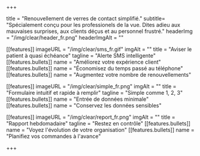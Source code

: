 +++

title = "Renouvellement de verres de contact simplifié."
subtitle= "Spécialement conçu pour les professionels de la vue. Dites adieu aux mauvaises surprises, aux clients déçus et au personnel frustré."
headerImg = "/img/clear/header_fr.png"
headerImgAlt = ""

[[features]]
  imageURL = "/img/clear/sms_fr.gif"
  imgAlt = ""
  title = "Aviser le patient à quasi échéance"
  tagline = "Alerte SMS intelligente"
  [[features.bullets]]
    name = "Améliorez votre expérience client"
  [[features.bullets]]
    name = "Économisez du temps passé au téléphone"
  [[features.bullets]]
    name = "Augmentez votre nombre de renouvellements"

[[features]]
  imageURL = "/img/clear/simple_fr.png"
  imgAlt = ""
  title = "Formulaire intuitif et rapide à remplir"
  tagline = "Simple comme 1, 2, 3"
  [[features.bullets]]
    name = "Entrée de données minimale"
  [[features.bullets]]
    name = "Conservez les données sensibles"

[[features]]
  imageURL = "/img/clear/report_fr.png"
  imgAlt = ""
  title = "Rapport hebdomadaire"
  tagline = "Restez en contrôle"
  [[features.bullets]]
    name = "Voyez l'évolution de votre organisation"
  [[features.bullets]]
    name = "Planifiez vos commandes à l'avance"    

+++
